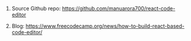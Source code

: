 1. Source Github repo:
https://github.com/manuarora700/react-code-editor

2. Blog:
https://www.freecodecamp.org/news/how-to-build-react-based-code-editor/